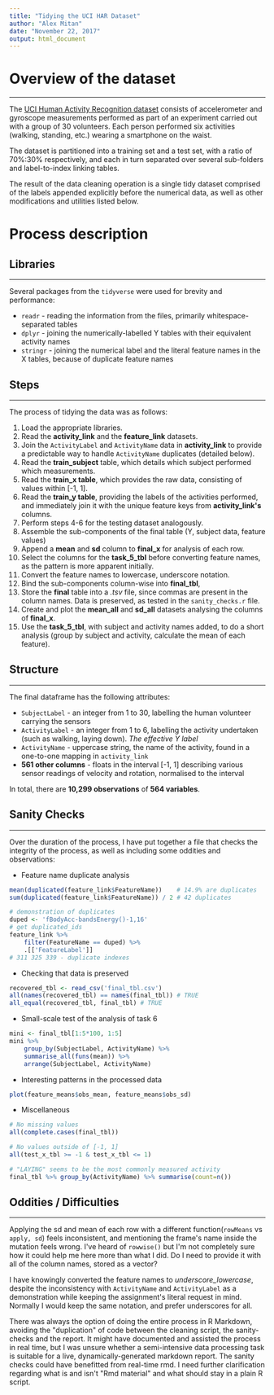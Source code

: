 ```yaml
---
title: "Tidying the UCI HAR Dataset"
author: "Alex Mitan"
date: "November 22, 2017"
output: html_document
---
```


# Overview of the dataset

--------------------------

The [UCI Human Activity Recognition dataset](http://archive.ics.uci.edu/ml/datasets/Human+Activity+Recognition+Using+Smartphones) consists of accelerometer and gyroscope measurements performed as part of an experiment carried out with a group of 30 volunteers. Each person performed six activities (walking, standing, etc.) wearing a smartphone on the waist.

The dataset is partitioned into a training set and a test set, with a ratio of 70%:30% respectively, and each in turn separated over several sub-folders and label-to-index linking tables.

The result of the data cleaning operation is a single tidy dataset comprised of the labels appended explicitly before the numerical data, as well as other modifications and utilities listed below.

# Process description

## Libraries

---

Several packages from the `tidyverse` were used for brevity and performance:

- `readr` - reading the information from the files, primarily whitespace-separated tables
- `dplyr` - joining the numerically-labelled Y tables with their equivalent activity names
- `stringr` - joining the numerical label and the literal feature names in the X tables, because of duplicate feature names

## Steps

---

The process of tidying the data was as follows:

1. Load the appropriate libraries.
1. Read the **activity_link** and the **feature_link** datasets.
1. Join the `ActivityLabel` and `ActivityName` data in **activity_link** to provide a predictable way to handle `ActivityName` duplicates (detailed below).
1. Read the **train_subject** table, which details which subject performed which measurements.
1. Read the **train_x table**, which provides the raw data, consisting of values within [-1, 1].
1. Read the **train_y table**, providing the labels of the activities performed, and immediately join it with the unique feature keys from **activity_link's** columns.
1. Perform steps 4-6 for the testing dataset analogously.
1. Assemble the sub-components of the final table (Y, subject data, feature values)
1. Append a **mean** and **sd** column to **final_x** for analysis of each row.
1. Select the columns for the **task_5_tbl** before converting feature names, as the pattern is more apparent initially.
1. Convert the feature names to lowercase, underscore notation.
1. Bind the sub-components column-wise into **final_tbl**,
1. Store the **final** table into a *.tsv* file, since commas are present in the column names. Data is preserved, as tested in the `sanity_checks.r` file.
1. Create and plot the **mean_all** and **sd_all** datasets analysing the columns of **final_x**.
1. Use the **task_5_tbl**, with subject and activity names added, to do a short analysis (group by subject and activity, calculate the mean of each feature).
## Structure

---

The final dataframe has the following attributes:

- `SubjectLabel` - an integer from 1 to 30, labelling the human volunteer carrying the sensors
- `ActivityLabel` - an integer from 1 to 6, labelling the activity undertaken (such as walking, laying down). *The effective Y label*
- `ActivityName` - uppercase string, the name of the activity, found in a one-to-one mapping in `activity_link`
- **561 other columns** - floats in the interval [-1, 1] describing various sensor readings of velocity and rotation, normalised to the interval

In total, there are **10,299 observations** of **564 variables**.

## Sanity Checks

---

Over the duration of the process, I have put together a file that checks the integrity of the process, as well as including some oddities and observations:


- Feature name duplicate analysis

```R
mean(duplicated(feature_link$FeatureName))    # 14.9% are duplicates
sum(duplicated(feature_link$FeatureName)) / 2 # 42 duplicates

# demonstration of duplicates
duped <- 'fBodyAcc-bandsEnergy()-1,16'
# get duplicated_ids
feature_link %>%
    filter(FeatureName == duped) %>%
    .[['FeatureLabel']]
# 311 325 339 - duplicate indexes
```

- Checking that data is preserved

```R
recovered_tbl <- read_csv('final_tbl.csv')
all(names(recovered_tbl) == names(final_tbl)) # TRUE
all_equal(recovered_tbl, final_tbl) # TRUE
```

- Small-scale test of the analysis of task 6

```R
mini <- final_tbl[1:5*100, 1:5]
mini %>%
    group_by(SubjectLabel, ActivityName) %>% 
    summarise_all(funs(mean)) %>% 
    arrange(SubjectLabel, ActivityName)
```

- Interesting patterns in the processed data

```R
plot(feature_means$obs_mean, feature_means$obs_sd)
```

- Miscellaneous

```R
# No missing values
all(complete.cases(final_tbl))

# No values outside of [-1, 1]
all(test_x_tbl >= -1 & test_x_tbl <= 1)

# "LAYING" seems to be the most commonly measured activity
final_tbl %>% group_by(ActivityName) %>% summarise(count=n())
```

## Oddities / Difficulties

---

Applying the sd and mean of each row with a different function(`rowMeans` vs `apply, sd`) feels inconsistent, and mentioning the frame's name inside the mutation feels wrong. I've heard of `rowwise()` but I'm not completely sure how it could help me here more than what I did. Do I need to provide it with all of the column names, stored as a vector?

I have knowingly converted the feature names to *underscore_lowercase*, despite the inconsistency with `ActivityName` and `ActivityLabel` as a demonstration while keeping the assignment's literal request in mind. Normally I would keep the same notation, and prefer underscores for all.

There was always the option of doing the entire process in R Markdown, avoiding the "duplication" of code between the cleaning script, the sanity-checks and the report. It might have documented and assisted the process in real time, but I was unsure whether a semi-intensive data processing task is suitable for a live, dynamically-generated markdown report. The sanity checks could have benefitted from real-time rmd. I need further clarification regarding what is and isn't "Rmd material" and what should stay in a plain R script.